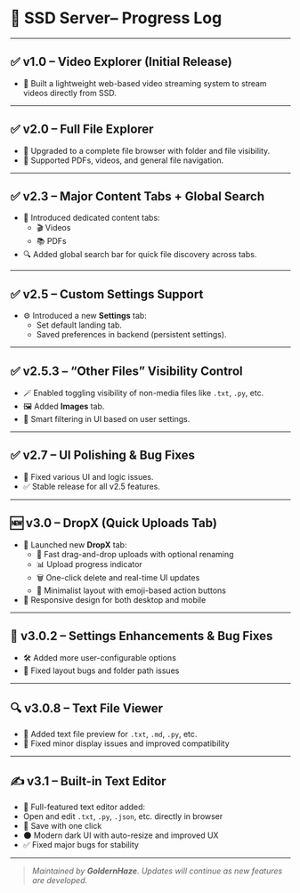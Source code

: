 # 📜 SSD Server– Progress Log

---

## ✅ v1.0 – Video Explorer (Initial Release)
- 🎥 Built a lightweight web-based video streaming system to stream videos directly from SSD.

---

## ✅ v2.0 – Full File Explorer
- 📁 Upgraded to a complete file browser with folder and file visibility.
- 📄 Supported PDFs, videos, and general file navigation.

---

## ✅ v2.3 – Major Content Tabs + Global Search
- 🧭 Introduced dedicated content tabs:
  - 🎬 Videos
  - 📚 PDFs
- 🔍 Added global search bar for quick file discovery across tabs.

---

## ✅ v2.5 – Custom Settings Support
- ⚙️ Introduced a new **Settings** tab:
  - Set default landing tab.
  - Saved preferences in backend (persistent settings).

---

## ✅ v2.5.3 – “Other Files” Visibility Control
- 🪄 Enabled toggling visibility of non-media files like `.txt`, `.py`, etc.
- 🖼️ Added **Images** tab.
- 🧠 Smart filtering in UI based on user settings.

---

## ✅ v2.7 – UI Polishing & Bug Fixes
- 🧼 Fixed various UI and logic issues.
- ✅ Stable release for all v2.5 features.

---

## 🆕 v3.0 – DropX (Quick Uploads Tab)
- 🚀 Launched new **DropX** tab:
  - 🔼 Fast drag-and-drop uploads with optional renaming
  - 📊 Upload progress indicator
  - 🗑️ One-click delete and real-time UI updates
  - 🧩 Minimalist layout with emoji-based action buttons
- 📱 Responsive design for both desktop and mobile

---

## 🔧 v3.0.2 – Settings Enhancements & Bug Fixes
- 🛠️ Added more user-configurable options
- 🐛 Fixed layout bugs and folder path issues

---

## 🔍 v3.0.8 – Text File Viewer
- 📄 Added text file preview for `.txt`, `.md`, `.py`, etc.
- 🐞 Fixed minor display issues and improved compatibility

---

## ✍️ v3.1 – Built-in Text Editor
- 📝 Full-featured text editor added:
- Open and edit `.txt`, `.py`, `.json`, etc. directly in browser
- 💾 Save with one click
- 🌑 Modern dark UI with auto-resize and improved UX
- ✅ Fixed major bugs for stability

---

> _Maintained by **GoldernHaze**. Updates will continue as new features are developed._
